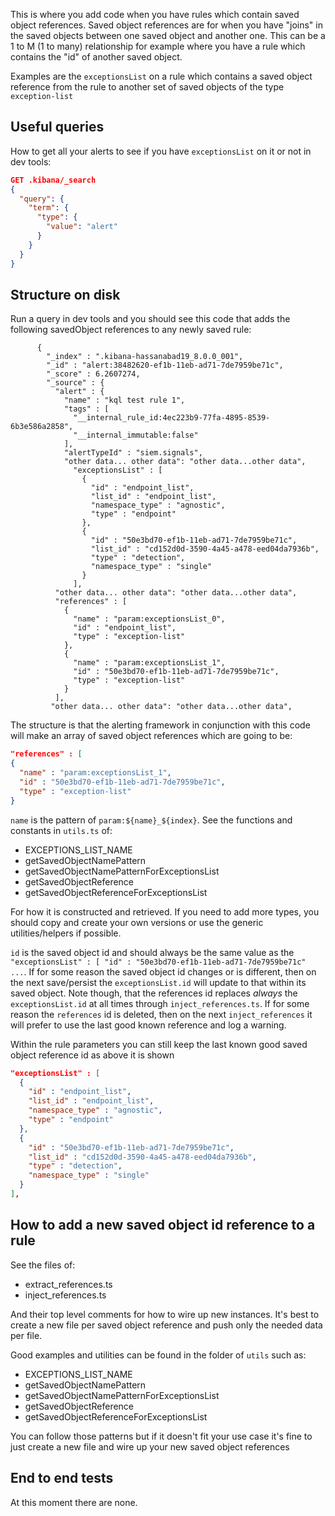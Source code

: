 This is where you add code when you have rules which contain saved object references. Saved object references are for
when you have "joins" in the saved objects between one saved object and another one. This can be a 1 to M (1 to many)
relationship for example where you have a rule which contains the "id" of another saved object.

Examples are the `exceptionsList` on a rule which contains a saved object reference from the rule to another set of
saved objects of the type `exception-list`

## Useful queries
How to get all your alerts to see if you have `exceptionsList` on it or not in dev tools:

```json
GET .kibana/_search
{
  "query": {
    "term": {
      "type": {
        "value": "alert"
      }
    }
  }
}
```

## Structure on disk
Run a query in dev tools and you should see this code that adds the following savedObject references
to any newly saved rule:

```json5
      {
        "_index" : ".kibana-hassanabad19_8.0.0_001",
        "_id" : "alert:38482620-ef1b-11eb-ad71-7de7959be71c",
        "_score" : 6.2607274,
        "_source" : {
          "alert" : {
            "name" : "kql test rule 1",
            "tags" : [
              "__internal_rule_id:4ec223b9-77fa-4895-8539-6b3e586a2858",
              "__internal_immutable:false"
            ],
            "alertTypeId" : "siem.signals",
            "other data... other data": "other data...other data",
              "exceptionsList" : [
                {
                  "id" : "endpoint_list",
                  "list_id" : "endpoint_list",
                  "namespace_type" : "agnostic",
                  "type" : "endpoint"
                },
                {
                  "id" : "50e3bd70-ef1b-11eb-ad71-7de7959be71c",
                  "list_id" : "cd152d0d-3590-4a45-a478-eed04da7936b",
                  "type" : "detection",
                  "namespace_type" : "single"
                }
              ],
          "other data... other data": "other data...other data",
          "references" : [
            {
              "name" : "param:exceptionsList_0",
              "id" : "endpoint_list",
              "type" : "exception-list"
            },
            {
              "name" : "param:exceptionsList_1",
              "id" : "50e3bd70-ef1b-11eb-ad71-7de7959be71c",
              "type" : "exception-list"
            }
          ],
         "other data... other data": "other data...other data",
```

The structure is that the alerting framework in conjunction with this code will make an array of saved object references which are going to be:
```json
"references" : [
{
  "name" : "param:exceptionsList_1",
  "id" : "50e3bd70-ef1b-11eb-ad71-7de7959be71c",
  "type" : "exception-list"
}
```

`name` is the pattern of `param:${name}_${index}`. See the functions and constants in `utils.ts` of:

* EXCEPTIONS_LIST_NAME
* getSavedObjectNamePattern
* getSavedObjectNamePatternForExceptionsList
* getSavedObjectReference
* getSavedObjectReferenceForExceptionsList

For how it is constructed and retrieved. If you need to add more types, you should copy and create your own versions or use the generic
utilities/helpers if possible.

`id` is the saved object id and should always be the same value as the `"exceptionsList" : [ "id" : "50e3bd70-ef1b-11eb-ad71-7de7959be71c" ...`.
If for some reason the saved object id changes or is different, then on the next save/persist the `exceptionsList.id` will update to that within
its saved object. Note though, that the references id replaces _always_ the `exceptionsList.id` at all times through `inject_references.ts`. If
for some reason the `references` id is deleted, then on the next `inject_references` it will prefer to use the last good known reference and log
a warning.

Within the rule parameters you can still keep the last known good saved object reference id as above it is shown
```json
"exceptionsList" : [
  {
    "id" : "endpoint_list",
    "list_id" : "endpoint_list",
    "namespace_type" : "agnostic",
    "type" : "endpoint"
  },
  {
    "id" : "50e3bd70-ef1b-11eb-ad71-7de7959be71c",
    "list_id" : "cd152d0d-3590-4a45-a478-eed04da7936b",
    "type" : "detection",
    "namespace_type" : "single"
  }
],
```

## How to add a new saved object id reference to a rule

See the files of:
* extract_references.ts
* inject_references.ts

And their top level comments for how to wire up new instances. It's best to create a new file per saved object reference and push only the needed data
per file.

Good examples and utilities can be found in the folder of `utils` such as:
* EXCEPTIONS_LIST_NAME
* getSavedObjectNamePattern
* getSavedObjectNamePatternForExceptionsList
* getSavedObjectReference
* getSavedObjectReferenceForExceptionsList

You can follow those patterns but if it doesn't fit your use case it's fine to just create a new file and wire up your new saved object references

## End to end tests
At this moment there are none.